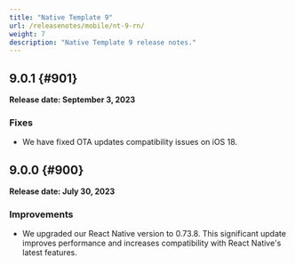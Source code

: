 ```yaml
---
title: "Native Template 9"
url: /releasenotes/mobile/nt-9-rn/
weight: 7
description: "Native Template 9 release notes."
---
```


## 9.0.1 {#901}

**Release date: September 3, 2023**

### Fixes

* We have fixed OTA updates compatibility issues on iOS 18.

## 9.0.0 {#900}

**Release date: July 30, 2023**

### Improvements

* We upgraded our React Native version to 0.73.8. This significant update improves performance and increases compatibility with React Native's latest features.
